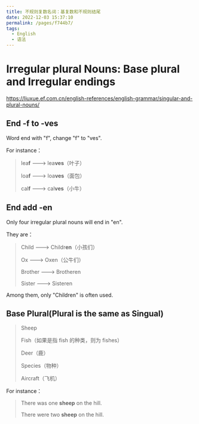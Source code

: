 ```yaml
---
title: 不规则复数名词：基复数和不规则结尾
date: 2022-12-03 15:37:10
permalink: /pages/f744b7/
tags:
  - English
  - 语法
---
```

# Irregular plural Nouns: Base plural and Irregular endings

https://liuxue.ef.com.cn/english-references/english-grammar/singular-and-plural-nouns/

## End -f to -ves

Word end with "f", change "f" to "ves".

For instance：

> lea**f** ---> lea**ves**（叶子）
>
> loa**f** ---> loa**ves**（面包）
>
> cal**f** ---> cal**ves**（小牛）

## End add -en

Only four irregular plural nouns will end in "en".

They are：

> Child ---> Childr**en**（小孩们）
>
> Ox ---> Oxen（公牛们）
>
> Brother ---> Brotheren
>
> Sister ---> Sisteren

Among them, only "Children" is often used.

## Base Plural(Plural is the same as Singual)

> Sheep
>
> Fish（如果是指 fish 的种类，则为 fishes）
>
> Deer（鹿）
>
> Species（物种）
>
> Aircraft（飞机）

For instance：

>There was one **sheep** on the hill.
>
>There were two **sheep** on the hill.
